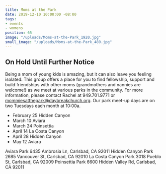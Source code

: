 ```yaml
---
title: Moms at the Park
date: 2019-12-10 10:00:00 -08:00
tags:
- events
- womens
position: 65
image: "/uploads/Moms-at-the-Park_1920.jpg"
small_image: "/uploads/Moms-at-the-Park_480.jpg"
---
```


## On Hold Until Further Notice

Being a mom of young kids is amazing, but it can also leave you feeling isolated. This group offers a place for you to find fellowship, support and build friendships with other moms (grandmothers and nannies are welcome!) as we meet at various parks in the community. For more information, please contact Rachel at 949.701.9771 or <mommiesatthepark@daybreakchurch.org>.  Our park meet-up days are on two Tuesdays each month at 10:00a.

* February 25 Hidden Canyon
* March 10 Aviara
* March 24 Poinsettia
* April 14 La Costa Canyon
* April 28 Hidden Canyon
* May 12 Aviara

Aviara Park
6435 Ambrosia Ln, Carlsbad, CA 92011
Hidden Canyon Park
2685 Vancouver St, Carlsbad, CA 92010
La Costa Canyon Park
3018 Pueblo St, Carlsbad, CA 92009
Poinsettia Park 
6600 Hidden Valley Rd, Carlsbad, CA 92011